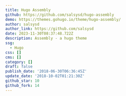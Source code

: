 ```yaml
---
title: Hugo Assembly
github: https://github.com/salsysd/hugo-assembly
demo: https://themes.gohugo.io/theme/hugo-assembly/
author: salsysd
author_link: https://github.com/salsysd
date: 2023-11-30T08:37:48.722Z
description: Assembly - a hugo theme
ssg:
  - Hugo
css: []
cms: []
category: []
draft: false
publish_date: '2018-06-30T06:36:45Z'
update_date: '2018-10-02T01:21:30Z'
github_star: 10
github_fork: 14
---
```

